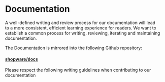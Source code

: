 # Documentation

A well-defined writing and review process for our documentation will lead to a more consistent, efficient learning experience for readers. We want to establish a common process for writing, reviewing, iterating and maintaining documentation.

The Documentation is mirrored into the following Github repository:

#### [shopware/docs](https://github.com/shopware/docs)

Please respect the following writing guidelines when contributing to our documentation

<PageRef page="structure" />

<PageRef page="writing" />
